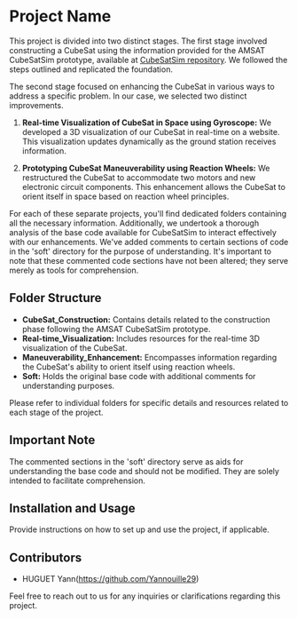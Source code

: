 # Project Name

This project is divided into two distinct stages. The first stage involved constructing a CubeSat using the information provided for the AMSAT CubeSatSim prototype, available at [CubeSatSim repository](https://github.com/alanbjohnston/CubeSatSim.git). We followed the steps outlined and replicated the foundation.

The second stage focused on enhancing the CubeSat in various ways to address a specific problem. In our case, we selected two distinct improvements. 

1. **Real-time Visualization of CubeSat in Space using Gyroscope:**
   We developed a 3D visualization of our CubeSat in real-time on a website. This visualization updates dynamically as the ground station receives information.

2. **Prototyping CubeSat Maneuverability using Reaction Wheels:**
   We restructured the CubeSat to accommodate two motors and new electronic circuit components. This enhancement allows the CubeSat to orient itself in space based on reaction wheel principles.

For each of these separate projects, you'll find dedicated folders containing all the necessary information. Additionally, we undertook a thorough analysis of the base code available for CubeSatSim to interact effectively with our enhancements. We've added comments to certain sections of code in the 'soft' directory for the purpose of understanding. It's important to note that these commented code sections have not been altered; they serve merely as tools for comprehension.

## Folder Structure

- **CubeSat_Construction:** Contains details related to the construction phase following the AMSAT CubeSatSim prototype.
- **Real-time_Visualization:** Includes resources for the real-time 3D visualization of the CubeSat.
- **Maneuverability_Enhancement:** Encompasses information regarding the CubeSat's ability to orient itself using reaction wheels.
- **Soft:** Holds the original base code with additional comments for understanding purposes.

Please refer to individual folders for specific details and resources related to each stage of the project.

## Important Note

The commented sections in the 'soft' directory serve as aids for understanding the base code and should not be modified. They are solely intended to facilitate comprehension.

## Installation and Usage

Provide instructions on how to set up and use the project, if applicable.

## Contributors

- HUGUET Yann(https://github.com/Yannouille29)

Feel free to reach out to us for any inquiries or clarifications regarding this project.
